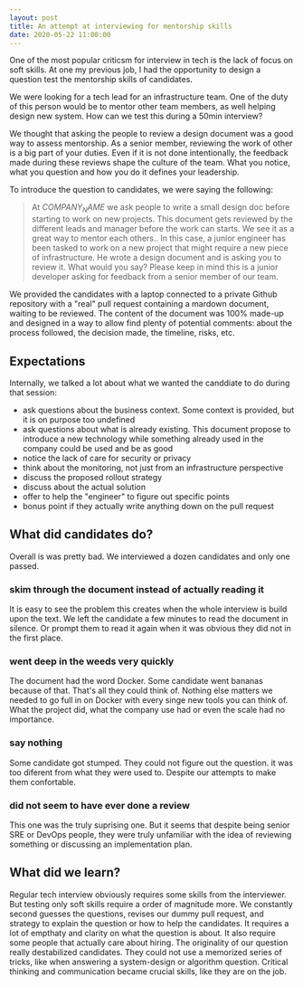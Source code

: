 ```yaml
---
layout: post
title: An attempt at interviewing for mentorship skills
date: 2020-05-22 11:00:00
---
```



One of the most popular criticsm for interview in tech is the lack of focus on soft skills.  At one my previous job, I had the opportunity to design a question test the mentorship skills of candidates.

We were looking for a tech lead for an infrastructure team. One of the duty of this person would be to mentor other team members, as well helping design new system. How can we test this during a 50min interview?

We thought that asking the people to review a design document was a good way to assess mentorship. As a senior member, reviewing the work of other is a big part of your duties. Even if it is not done intentionally, the feedback made during these reviews shape the culture of the team. What you notice, what you question and how you do it defines your leadership.

To introduce the question to candidates, we were saying the following:

> At $COMPANY_NAME$ we ask people to write a small design doc before starting to work on new projects. This document gets reviewed by the different leads and manager before the work can starts. We see it as a great way to mentor each others.. In this case, a junior engineer has been tasked to work on a new project that might require a new piece of infrastructure. He wrote a design document and is asking you to review it. What would you say? Please keep in mind this is a junior developer asking for feedback from a senior member of our team.

We provided the candidates with a laptop connected to a private Github repository with a "real" pull request containing a mardown document, waiting to be reviewed. The content of the document was 100% made-up and designed in a way to allow find plenty of potential comments: about the process followed, the decision made, the timeline, risks, etc.


##  Expectations

Internally, we talked a lot about what we wanted the canddiate to do during that session:
- ask questions about the business context. Some context is provided, but it is on purpose too undefined
- ask questions about what is already existing. This document propose to introduce a new technology while something already used in the company could be used and be as good
- notice the lack of care for security or privacy
- think about the monitoring, not just from an infrastructure perspective
- discuss the proposed rollout strategy
- discuss about the actual solution
- offer to help the "engineer" to figure out specific points
- bonus point if they actually write anything down on the pull request

## What did candidates do?

Overall is was pretty bad. We interviewed a dozen candidates and only one passed.

### skim through the document instead of actually reading it
It is easy to see the problem this creates when the whole interview is build upon the text. We left the candidate a few minutes to read the document in silence. Or prompt them to read it again when it was obvious they did not in the first place.

### went deep in the weeds very quickly
The document had the word Docker. Some candidate went bananas because of that. That's all they could think of. Nothing else matters we needed to go full in on Docker with every singe new tools you can think of. What the project did, what the company use had or even the scale had no importance.

### say nothing
Some candidate got stumped. They could not figure out the question. it was too diferent from what they were used to. Despite our attempts to make them confortable.

### did not seem to have ever done a review
This one was the truly suprising one. But it seems that despite being senior SRE or DevOps people, they were truly unfamiliar with the idea of reviewing something or discussing an implementation plan.


## What did we learn?
Regular tech interview obviously requires some skills from the interviewer. But testing only soft skills require a order of magnitude more. We constantly second guesses the questions, revises our dummy pull request, and strategy to explain the question or how to help the candidates. It requires a lot of empthaty and clarity on what the question is about. It also require some people that actually care about hiring. 
The originality of our question really destabilized candidates. They could not use a memorized series of tricks, like when answering a system-design or algorithm question. Critical thinking and communication became crucial skills, like they are on the job.






